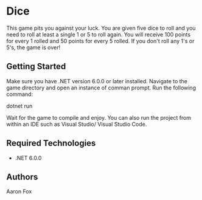 ﻿# Dice
This game pits you against your luck. You are given five dice to roll
and you need to roll at least a single 1 or 5 to roll again. You will
receive 100 points for every 1 rolled and 50 points for every 5 rolled.
If you don't roll any 1's or 5's, the game is over!

## Getting Started
Make sure you have .NET version 6.0.0 or later installed. Navigate
to the game directory and open an instance of comman prompt. Run the
following command:

dotnet run

Wait for the game to compile and enjoy.
You can also run the project from within an IDE such as Visual Studio/
Visual Studio Code.

## Required Technologies
 * .NET 6.0.0

## Authors
Aaron Fox